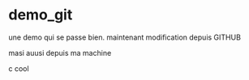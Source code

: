# demo_git
une demo qui se passe bien.
maintenant modification depuis GITHUB

masi auusi depuis ma machine

c cool
